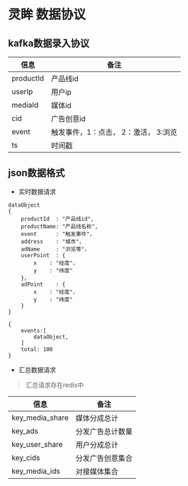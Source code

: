 # 灵眸 数据协议

## kafka数据录入协议
|信息 | 备注|
|-------|------|
|productId|产品线id| 
|userIp   | 用户ip |
|mediaId  | 媒体id |
|cid | 广告创意id|
|event| 触发事件，1：点击， 2：激活， 3:浏览|
|ts | 时间戳|

## json数据格式
- 实时数据请求
```
dataObject
{
	productId  : "产品线id",
	productName: "产品线名称",
	event      : "触发事件"，
	address    : "城市"，
	adName     : "浏览等"，
	userPoint  : {
		x    : "经度"，
		y    : "纬度"
	}，
	adPoint    : {
		x    : "经度"，
		y    : "纬度"
	}
}

{
	events:[
		dataObject,
	]
	total: 100
}
```
- 汇总数据请求

>汇总请求存在redis中


|信息 | 备注|
|-------|------|
|key_media_share|媒体分成总计|
|key_ads|分发广告总计数量|
|key_user_share|用户分成总计|
|key_cids|分发广告创意集合|
|key_media_ids|对接媒体集合|

